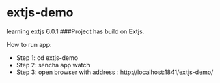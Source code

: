 # extjs-demo
learning extjs 6.0.1
###Project has build on Extjs.

How to run app:
* Step 1: cd extjs-demo
* Step 2: sencha app watch
* Step 3: open browser with address : http://localhost:1841/extjs-demo/